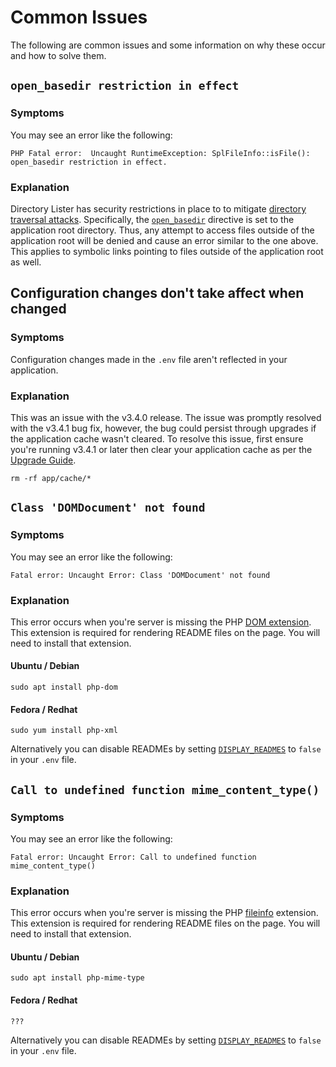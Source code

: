 # Common Issues

The following are common issues and some information on why these occur and how to solve them.

## `open_basedir restriction in effect`

### Symptoms

You may see an error like the following:

```text
PHP Fatal error:  Uncaught RuntimeException: SplFileInfo::isFile(): open_basedir restriction in effect.
```

### Explanation

Directory Lister has security restrictions in place to to mitigate [directory traversal attacks](https://owasp.org/www-community/attacks/Path_Traversal). Specifically, the [`open_basedir`](https://www.php.net/manual/en/ini.core.php#ini.open-basedir) directive is set to the application root directory. Thus, any attempt to access files outside of the application root will be denied and cause an error similar to the one above. This applies to symbolic links pointing to files outside of the application root as well.

## Configuration changes don't take affect when changed

### Symptoms

Configuration changes made in the `.env` file aren't reflected in your application.

### Explanation

This was an issue with the v3.4.0 release. The issue was promptly resolved with the v3.4.1 bug fix, however, the bug could persist through upgrades if the application cache wasn't cleared. To resolve this issue, first ensure you're running v3.4.1 or later then clear your application cache as per the [Upgrade Guide](../getting-started/upgrade-guide.md).

```text
rm -rf app/cache/*
```

## `Class 'DOMDocument' not found`

### Symptoms

You may see an error like the following:

```text
Fatal error: Uncaught Error: Class 'DOMDocument' not found
```

### Explanation

This error occurs when you're server is missing the PHP [DOM extension](https://www.php.net/en/dom). This extension is required for rendering README files on the page. You will need to install that extension.

#### Ubuntu / Debian

```text
sudo apt install php-dom
```

#### Fedora / Redhat

```text
sudo yum install php-xml
```

Alternatively you can disable READMEs by setting [`DISPLAY_READMES`](../configuration/app-config-reference.md#display_readmes) to `false` in your `.env` file.

## `Call to undefined function mime_content_type()`

### Symptoms

You may see an error like the following:

```text
Fatal error: Uncaught Error: Call to undefined function mime_content_type()
```

### Explanation

This error occurs when you're server is missing the PHP [fileinfo](https://www.php.net/manual/en/book.fileinfo.php) extension. This extension is required for rendering README files on the page. You will need to install that extension.

#### Ubuntu / Debian

```text
sudo apt install php-mime-type
```

#### Fedora / Redhat

```text
???
```

Alternatively you can disable READMEs by setting [`DISPLAY_READMES`](../configuration/app-config-reference.md#display_readmes) to `false` in your `.env` file.

